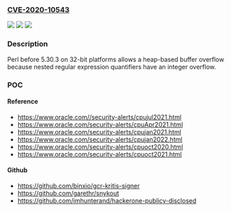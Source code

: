 ### [CVE-2020-10543](https://cve.mitre.org/cgi-bin/cvename.cgi?name=CVE-2020-10543)
![](https://img.shields.io/static/v1?label=Product&message=n%2Fa&color=blue)
![](https://img.shields.io/static/v1?label=Version&message=n%2Fa&color=blue)
![](https://img.shields.io/static/v1?label=Vulnerability&message=n%2Fa&color=brighgreen)

### Description

Perl before 5.30.3 on 32-bit platforms allows a heap-based buffer overflow because nested regular expression quantifiers have an integer overflow.

### POC

#### Reference
- https://www.oracle.com//security-alerts/cpujul2021.html
- https://www.oracle.com/security-alerts/cpuApr2021.html
- https://www.oracle.com/security-alerts/cpujan2021.html
- https://www.oracle.com/security-alerts/cpujan2022.html
- https://www.oracle.com/security-alerts/cpuoct2020.html
- https://www.oracle.com/security-alerts/cpuoct2021.html

#### Github
- https://github.com/binxio/gcr-kritis-signer
- https://github.com/garethr/snykout
- https://github.com/imhunterand/hackerone-publicy-disclosed

